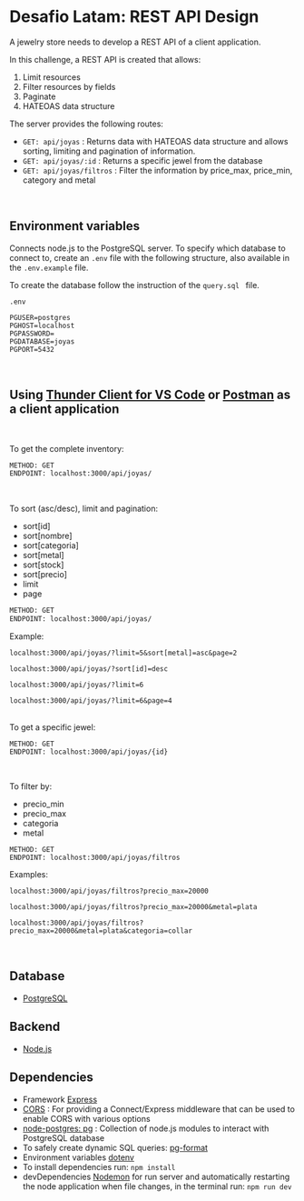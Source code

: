 # Desafio Latam: REST API Design

A jewelry store needs to develop a REST API of a client application. 

In this challenge, a REST API is created that allows: 
1. Limit resources
2. Filter resources by fields
3. Paginate
4. HATEOAS data structure

The server provides the following routes:

- `GET: api/joyas` : Returns data with HATEOAS data structure and allows sorting, limiting and pagination of information.
- `GET: api/joyas/:id` :  Returns a specific jewel from the database
- `GET: api/joyas/filtros` : Filter the information by price_max, price_min, category and metal

<br>


Environment variables
-------
Connects node.js to the PostgreSQL server. To specify which database to connect to, create an `.env` file with the following structure, also available in the `.env.example` file.

To create the database follow the instruction of the `query.sql ` file.

```
.env

PGUSER=postgres 
PGHOST=localhost
PGPASSWORD=
PGDATABASE=joyas
PGPORT=5432
```

<br>


Using [Thunder Client for VS Code](https://www.thunderclient.com/) or [Postman](https://www.postman.com/) as a client application
-------
<br>

To get the complete inventory:
```html
METHOD: GET 
ENDPOINT: localhost:3000/api/joyas/
```
<br>

To sort (asc/desc), limit and pagination:

- sort[id]
- sort[nombre]
- sort[categoria]
- sort[metal]
- sort[stock]
- sort[precio]
- limit
- page

```html
METHOD: GET 
ENDPOINT: localhost:3000/api/joyas/
```

Example:
```
localhost:3000/api/joyas/?limit=5&sort[metal]=asc&page=2
```
```
localhost:3000/api/joyas/?sort[id]=desc
```

```
localhost:3000/api/joyas/?limit=6
```
```
localhost:3000/api/joyas/?limit=6&page=4
```
<br>
To get a specific jewel:

```
METHOD: GET
ENDPOINT: localhost:3000/api/joyas/{id}
```
<br>

To filter by:

- precio_min
- precio_max
- categoria
- metal


```
METHOD: GET
ENDPOINT: localhost:3000/api/joyas/filtros
```

Examples:
```
localhost:3000/api/joyas/filtros?precio_max=20000
```
```
localhost:3000/api/joyas/filtros?precio_max=20000&metal=plata
```

```
localhost:3000/api/joyas/filtros?precio_max=20000&metal=plata&categoria=collar
```


<br>

Database
-------
- [PostgreSQL](https://www.postgresql.org/)


Backend
-------

- [Node.js](https://nodejs.dev/)


Dependencies
-------

- Framework [Express](https://expressjs.com/es/)
- [CORS](https://expressjs.com/en/resources/middleware/cors.html) : For providing a Connect/Express middleware that can be used to enable CORS with various options 
- [node-postgres: pg](https://node-postgres.com/) : Collection of node.js modules to interact with PostgreSQL database 
- To safely create dynamic SQL queries: [pg-format](https://www.npmjs.com/package/pg-format)
- Environment variables [dotenv](https://www.npmjs.com/package/dotenv)
- To install dependencies run: `npm install`
- devDependencies [Nodemon](https://www.npmjs.com/package/nodemon) for run server and automatically restarting the node application when file changes, in the terminal run: `npm run dev`

<br>



